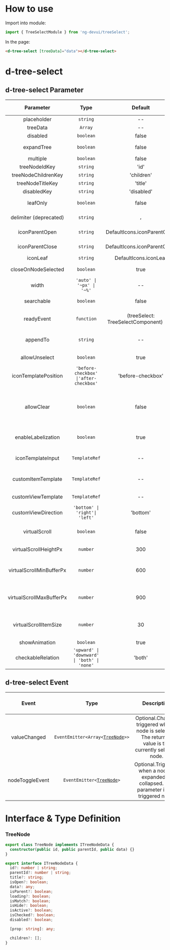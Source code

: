 # How to use

Import into module:

```ts
import { TreeSelectModule } from 'ng-devui/treeSelect';
```

In the page:

```html
<d-tree-select [treeData]="data"></d-tree-select>
```
# d-tree-select 

## d-tree-select Parameter

| Parameter | Type | Default | Description | Jump to Demo |Global Config| 
| :----------------: | :------------------: | :-------------------------------------: | :-------------------------------------: | :------------------------------------------------------------------------------------------------------------------------ | ---------------------------------------------------- |
| placeholder | `string` | -- | Optional. placeholder string | [Basic usage](demo#basic-usage) |
| treeData | `Array` | -- | Required. Source data to be displayed. | [Basic usage](demo#basic-usage) |
| disabled | `boolean` | false | Optional. The input state is forbidden. | [Basic usage](demo#basic-usage) |
| expandTree | `boolean` | false | Optional. indicating whether to expand the tree automatically. | [Basic usage](demo#basic-usage) |
| multiple | `boolean` | false | Optional. It indicates the multi-choice switch. | [Basic usage](demo#basic-usage) |
| treeNodeIdKey | `string` | 'id' | Optional. ID key name | [Custom key](demo#keys) |
| treeNodeChildrenKey | `string` | 'children' | Optional. child node key name | [Custom key](demo#keys) |
| treeNodeTitleKey | `string` | 'title' | Optional. title key name | [Custom key](demo#keys) |
| disabledKey | `string` | 'disabled' | Optional. The disabled node cannot be selected. | [Basic usage](demo#basic-usage) |
| leafOnly | `boolean` | false | Optional. This parameter is optional only for leaf nodes. | [Only leaf nodes can be selected](demo#leaf-only) |
| delimiter (deprecated) | `string` | `,` | Optional. Selected result separator (used for multiple selections) |
| iconParentOpen | `string` | DefaultIcons.iconParentOpen | Optional. Icon when a tree node is opened | [Expand and close the icon](demo#icon-parent) |
| iconParentClose | `string` | DefaultIcons.iconParentClose | Optional. Icon when a tree node is closed | [Expand and close the icon](demo#icon-parent) |
| iconLeaf | `string` | DefaultIcons.iconLeaf | Optional. node icon.  | [Custom key](demo#keys) |
| closeOnNodeSelected | `boolean` | true | Optional. When a node is selected, the drop-down list box is disabled (only for single selection). | [Custom key](demo#keys) |
| width | `'auto' \| '~px' \| '~%'` | -- | Optional. width of the drop-down list box | [Basic usage](demo#basic-usage) |
| searchable | `boolean` | false | Optional. indicating whether a tree can be searched. | [Simple search tree](demo#simple-search) |
| readyEvent | `function` | (treeSelect: TreeSelectComponent) => {} | Optional. Hook function that can be called when the component initialization is complete | [Hook called upon completion of initialization](demo#init-hooks) |
| appendTo | `string` | -- | Optional. Attach the drop-down list box to the DOM selector node of the input value. If the value is empty, the drop-down list box is in the component. | [Append To Element Capability](demo#append-to-element) |
| allowUnselect | `boolean` | true | Optional. Whether to allow deselecting selected items in single-select mode. | [Basic usage](demo#basic-usage) |
| iconTemplatePosition | `'before-checkbox' \|'after-checkbox'` | 'before-checkbox' | Optional. position of the customized template | [Customizing icons and selected nodes](demo#custom-icon) |
| allowClear | `boolean` | false | Optional. indicates whether to clear selected items by clicking the clear button in the text box in radio mode. The value of `allowUnselect` must be `true`. Otherwise, the experience consistency rule will be damaged. This parameter is valid only when the value of enableLabelization is false. | [Basic usage](demo#basic-usage) |
| enableLabelization | `boolean` | true | Optional. Indicates whether to enable the tagged display effect. This parameter is enabled by default when the public cloud visual function is used. | [Tag-based configuration](demo#labelization) |
| iconTemplateInput | `TemplateRef` | -- | Optional. Template of the customized icon | [Customizing icons and selected nodes](demo#custom-icon) |
| customItemTemplate  | `TemplateRef` | -- | Optional. The display content of selected nodes can be customized. | [Customizing icons and selected nodes](demo#custom-icon) |
| customViewTemplate  | `TemplateRef` | -- | Optional. The display content of a customized region can be customized. | [Custom Area](demo#custom-template) |
| customViewDirection | `'bottom' \| 'right'\| 'left'` | 'bottom' | Optional, relative position of the customViewTemplate drop-down list box | [Custom Area](demo#custom-template) |
| virtualScroll | `boolean` | false | Optional. Specifies whether to enable virtual scrolling. This parameter is usually used in scenarios with a large amount of data. | [Virtual scrolling] (demo#virtual-scroll) |
| virtualScrollHeightPx | `number` | 300| Optional. Set the height of the virtual scrolling content area(`px`). | [Virtual scroll](demo#virtual-scroll) |
| virtualScrollMinBufferPx | `number` | 600 | Optional. Set the minimum buffer size during virtual scrolling(`px`). For details, see https://material.angular.io/cdk/scrolling/overview#scrolling-over-fixed-size-items | [Virtual Scroll](demo#virtual-scroll) |
| virtualScrollMaxBufferPx | `number` | 900 | Optional. Set the maximum buffer size during virtual scrolling.(`px`) For details, see https://material.angular.io/cdk/scrolling/overview#scrolling-over-fixed-size-items | [Virtual Scroll](demo#virtual-scroll) |
| virtualScrollItemSize | `number` | 30 | Optional. Set the element size in the virtual scrolling(`px`). For details, see https://material.angular.io/cdk/scrolling/overview#scrolling-over-fixed-size-items | [Virtual Scroll](demo#virtual-scroll) |
| showAnimation | `boolean` | true | optional. Whether to enable animation. |   | ✔ |
|  checkableRelation   | `'upward' \| 'downward' \| 'both' \| 'none'` |     'both'      |                                                Optional. Sets the check rule of the parent-child                                                  | [Tree checkableRelation](http://devui.huawei.com/components/zh-cn/tree/demo#check-control-tree) |
## d-tree-select Event

| Event | Type | Description | Jump to Demo |
| :------------: | :------------: | :------------------------------------: | --------- |
| valueChanged | `EventEmitter<Array<`[`TreeNode`](#treenode)`>>` | Optional.Changes triggered when a node is selected. The returned value is the currently selected node. | [Basic usage](demo#basic-usage) |
| nodeToggleEvent | `EventEmitter<`[`TreeNode`](#treenode)`>` | Optional.Triggered when a node is expanded or collapsed. The parameter is the triggered node. | [Basic usage](demo#basic-usage) |


# Interface & Type Definition
### TreeNode

```ts
export class TreeNode implements ITreeNodeData {
  constructor(public id, public parentId, public data) {}
}

export interface ITreeNodeData {
  id?: number | string;
  parentId?: number | string;
  title?: string;
  isOpen?: boolean;
  data?: any;
  isParent?: boolean;
  loading?: boolean;
  isMatch?: boolean;
  isHide?: boolean;
  isActive?: boolean;
  isChecked?: boolean;
  disabled?: boolean;

  [prop: string]: any;

  children?: [];
}
```
